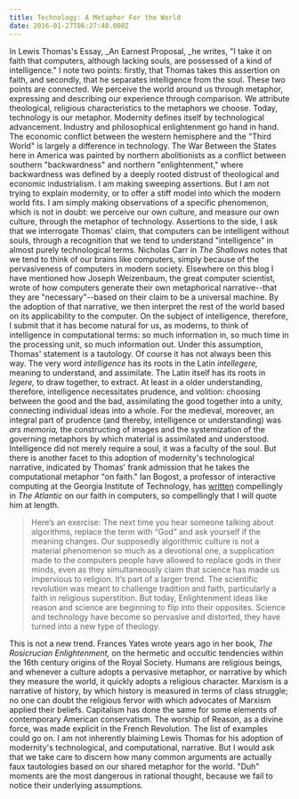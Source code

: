 ```yaml
---
title: Technology: A Metaphor For the World
date: 2016-01-27T06:27:48.000Z
---
```

In Lewis Thomas's Essay, _An Earnest Proposal,  _he writes, "I take it on faith that computers, although lacking souls, are possessed of a kind of intelligence."  I note two points: firstly, that Thomas takes this assertion on faith, and secondly, that he separates intelligence from the soul. These two points are connected.  We perceive the world around us through metaphor, expressing and describing our experience through comparison.  We attribute theological, religious characteristics to the metaphors we choose. Today, technology is our metaphor.  Modernity defines itself by technological advancement.  Industry and philosophical enlightenment go hand in hand.  The economic conflict between the western hemisphere and the "Third World" is largely a difference in technology.  The War Between the States here in America was painted by northern abolitionists as a conflict between southern "backwardness" and northern "enlightenment," where backwardness was defined by a deeply rooted distrust of theological and economic industrialism. I am making sweeping assertions.  But I am not trying to explain modernity, or to offer a stiff model into which the modern world fits.  I am simply making observations of a specific phenomenon, which is not in doubt: we perceive our own culture, and measure our own culture, through the metaphor of technology. Assertions to the side, I ask that we interrogate Thomas' claim, that computers can be intelligent without souls, through a recognition that we tend to understand "intelligence" in almost purely technological terms.  Nicholas Carr in _The Shallows_ notes that we tend to think of our brains like computers, simply because of the pervasiveness of computers in modern society.  Elsewhere on this blog I have mentioned how Joseph Weizenbaum, the great computer scientist, wrote of how computers generate their own metaphorical narrative--that they are "necessary"--based on their claim to be a universal machine.  By the adoption of that narrative, we then interpret the rest of the world based on its applicability to the computer.  On the subject of intelligence, therefore, I submit that it has become natural for us, as moderns, to think of intelligence in computational terms: so much information in, so much time in the processing unit, so much information out.  Under this assumption, Thomas' statement is a tautology. Of course it has not always been this way.  The very word _intelligence_ has its roots in the Latin _intellegere,_ meaning to understand, and assimilate.  The Latin itself has its roots in _legere,_ to draw together, to extract.  At least in a older understanding, therefore, intelligence necessitates prudence, and volition: choosing between the good and the bad, assimilating the good together into a unity, connecting individual ideas into a whole.  For the medieval, moreover, an integral part of prudence (and thereby, intelligence or understanding) was _ars memoria,_ the constructing of images and the systemization of the governing metaphors by which material is assimilated and understood.  Intelligence did not merely require a soul, it was a faculty of the soul. But there is another facet to this adoption of modernity's technological narrative, indicated by Thomas' frank admission that he takes the computational metaphor "on faith."  Ian Bogost, a professor of interactive computing at the Georgia Institute of Technology, has [written](http://www.theatlantic.com/technology/archive/2015/01/the-cathedral-of-computation/384300/) compellingly in _The Atlantic_ on our faith in computers, so compellingly that I will quote him at length.

> Here’s an exercise: The next time you hear someone talking about algorithms, replace the term with “God” and ask yourself if the meaning changes. Our supposedly algorithmic culture is not a material phenomenon so much as a devotional one, a supplication made to the computers people have allowed to replace gods in their minds, even as they simultaneously claim that science has made us impervious to religion. It’s part of a larger trend. The scientific revolution was meant to challenge tradition and faith, particularly a faith in religious superstition. But today, Enlightenment ideas like reason and science are beginning to flip into their opposites. Science and technology have become so pervasive and distorted, they have turned into a new type of theology.

This is not a new trend.  Frances Yates wrote years ago in her book, _The Rosicrucian Enlightenment,_ on the hermetic and occultic tendencies within the 16th century origins of the Royal Society.  Humans are religious beings, and whenever a culture adopts a pervasive metaphor, or narrative by which they measure the world, it quickly adopts a religious character. Marxism is a narrative of history, by which history is measured in terms of class struggle; no one can doubt the religious fervor with which advocates of Marxism applied their beliefs.  Capitalism has done the same for some elements of contemporary American conservatism.  The worship of Reason, as a divine force, was made explicit in the French Revolution.  The list of examples could go on. I am not inherently blaiming Lewis Thomas for his adoption of modernity's technological, and computational, narrative.  But I would ask that we take care to discern how many common arguments are actually faux tautologies based on our shared metaphor for the world.  "Duh" moments are the most dangerous in rational thought, because we fail to notice their underlying assumptions.